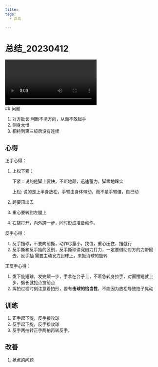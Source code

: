 ```yaml
---
title: 
tags:
  - 乒乓

---
```


<script type="text/javascript" src="https://web-1253780623.cos.ap-shanghai.myqcloud.com/zhf-blog/js/ckplayer.js"></script>  
<div class="videosamplex">
<script type="text/javascript" src="https://web-1253780623.cos.ap-shanghai.myqcloud.com/zhf-blog/js/gotoplayer.js"> </script>

# 总结_20230412

<div class="videosamplex">  
 <video id="videoplayer"  
  src="../../ImgSource/a.mp4"></video>  
</div>  
<script> 
	gotoplayer("../../ImgSource/a.mp4");
</script>
## 问题

1. 对方批长 判断不清方向，从而不敢起手
2. 侧身太慢
3. 相持到第三板后没有连续

## 心得

正手心得：

1. 上松下紧： 

   下紧：说的是脚上要快，不断地颠，迅速蓄力，脚蹬地踩实

   上松: 说的是上半身放松，手臂由身体带动，而不是手臂僵，自己动

2. 跨要顶出去

3. 重心要转到左腿上

4. 右腿打开，向外跨一步，同时形成准备动作。

反手心得：

1. 反手挡球，不要向前撕，动作尽量小，找位，重心压住，挡就行
2. 反手撕和反手抽的区别，反手撕球讲究借力打力，一定要借助对方的力带回去，反手抽 需要主动发力到球上，来抵消球的旋转

正反手心得：

1. 发下旋短球，发完颠一步，手拿在台子上，不着急转身拉手，对面摆短就上步，劈长就抢点拉前点
2. 挥拍过程时刻注意着拍形，要有**击球的恰当性**，不能因为放松导致拍子晃动

## 训练

1. 正手起下旋，反手接攻球
2. 反手起下旋，反手接攻球
3. 反手两拍转正手两拍再转反手，

## 改善

1. 抢点的问题